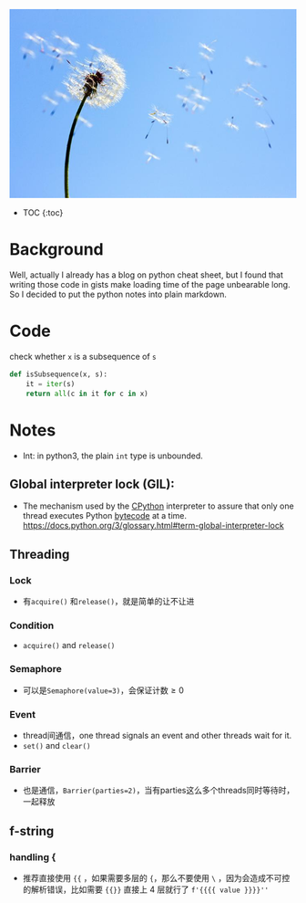 ![](https://raw.githubusercontent.com/Wizna/play/master/20140526024838215.jpg)

* TOC
  {:toc}

# Background

Well, actually I already has a blog on python cheat sheet, but I found that writing those code in gists make loading time of the page unbearable long. So I decided to put the python notes into plain markdown.

# Code

check whether `x` is a subsequence of `s`

```python
def isSubsequence(x, s):
    it = iter(s)
    return all(c in it for c in x)
```

# Notes

- Int: in python3, the plain `int` type is unbounded.

## Global interpreter lock (GIL):

- The mechanism used by the [CPython](https://docs.python.org/3/glossary.html#term-cpython) interpreter to assure that only one thread executes Python [bytecode](https://docs.python.org/3/glossary.html#term-bytecode) at a time. https://docs.python.org/3/glossary.html#term-global-interpreter-lock

## Threading

### Lock

- 有`acquire()` 和`release()`，就是简单的让不让进

### Condition

- `acquire()` and `release()`

### Semaphore

- 可以是`Semaphore(value=3)`，会保证计数$\ge 0$

### Event

- thread间通信，one thread signals an event and other threads wait for it.
- `set()` and `clear()`

### Barrier

- 也是通信，`Barrier(parties=2)`，当有parties这么多个threads同时等待时，一起释放

## f-string

### handling {

- 推荐直接使用 `{{`  ，如果需要多层的 `{`，那么不要使用 `\` ，因为会造成不可控的解析错误，比如需要 `{{}}` 直接上 4 层就行了 `f'{{{{ value }}}}''`


